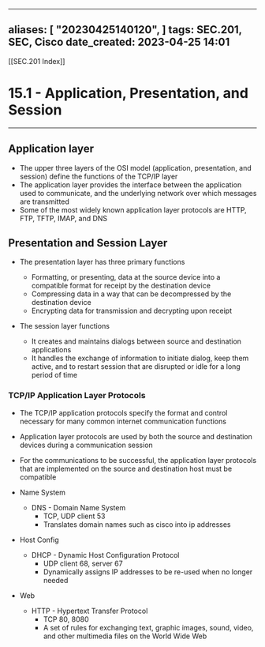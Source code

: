 
---
aliases: [ "20230425140120",  ]
tags: SEC.201, SEC, Cisco
date_created: 2023-04-25 14:01
---
[[SEC.201 Index]]
# 15.1 - Application, Presentation, and Session
---
## Application layer
- The upper three layers of the OSI model (application, presentation, and session) define the functions of the TCP/IP layer
- The application layer provides the interface between the application used to communicate, and the underlying network over which messages are transmitted
- Some of the most widely known application layer protocols are HTTP, FTP, TFTP, IMAP, and DNS

## Presentation and Session Layer
- The presentation layer has three primary functions
	- Formatting, or presenting, data at the source device into a compatible format for receipt by the destination device
	- Compressing data in a way that can be decompressed by the destination device
	- Encrypting data for transmission and decrypting upon receipt 

- The session layer functions
	- It creates and maintains dialogs between source and destination applications
	- It handles the exchange of information to initiate dialog, keep them active, and to restart session that are disrupted or idle for a long period of time

### TCP/IP Application Layer Protocols
- The TCP/IP application protocols specify the format and control necessary for many common internet communication functions
- Application layer protocols are used by both the source and destination devices during a communication session
- For the communications to be successful, the application layer protocols that are implemented on the source and destination host must be compatible

- Name System
	- DNS - Domain Name System
		- TCP, UDP client 53
		- Translates domain names such as cisco into ip addresses

- Host Config
	- DHCP - Dynamic Host Configuration Protocol
		- UDP client 68, server 67 
		- Dynamically assigns IP addresses to be re-used when no longer needed

- Web
	- HTTP - Hypertext Transfer Protocol
		- TCP 80, 8080
		- A set of rules for exchanging text, graphic images, sound, video, and other multimedia files on the World Wide Web
